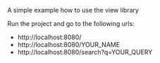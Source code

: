 A simple example how to use the view library

Run the project and go to the following urls:

- http://localhost:8080/
- http://localhost:8080/YOUR_NAME
- http://localhost:8080/search?q=YOUR_QUERY
